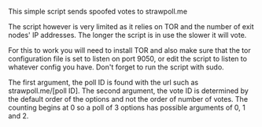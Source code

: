 This simple script sends spoofed votes to strawpoll.me

The script however is very limited as it relies on TOR and the number of exit nodes' IP addresses. The longer the script is in use the slower it will vote.

For this to work you will need to install TOR and also make sure that the tor configuration file is set to listen on port 9050, or edit the script to listen to whatever config you have. Don't forget to run the script with sudo.

The first argument, the poll ID is found with the url such as strawpoll.me/[poll ID]. The second argument, the vote ID is determined by the default order of the options and not the order of number of votes. The counting begins at 0 so a poll of 3 options has possible arguments of 0, 1 and 2.
